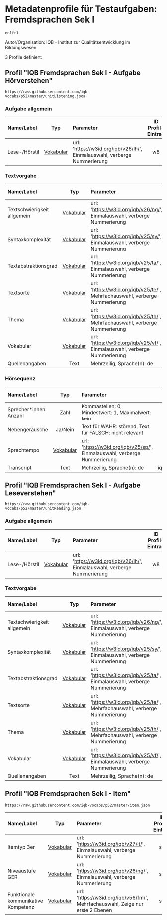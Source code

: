 # Metadatenprofile für Testaufgaben: Fremdsprachen Sek I
```
en1fr1
```

Autor/Organisation: IQB - Institut zur Qualitätsentwicklung im Bildungswesen

3 Profile definiert:

## Profil "IQB Fremdsprachen Sek I - Aufgabe Hörverstehen"
```
https://raw.githubusercontent.com/iqb-vocabs/p52/master/unitListening.json
```

### Aufgabe allgemein

| Name/Label | Typ | Parameter | ID Profil-Eintrag |
| :--- | :---: | :--- | :---: |
| Lese-/Hörstil | [Vokabular](https://w3id.org/iqb/v26/lh/) | url: 'https://w3id.org/iqb/v26/lh/', Einmalauswahl, verberge Nummerierung | w8 |
### Textvorgabe

| Name/Label | Typ | Parameter | ID Profil-Eintrag |
| :--- | :---: | :--- | :---: |
| Textschwierigkeit allgemein | [Vokabular](https://w3id.org/iqb/v26/ng/) | url: 'https://w3id.org/iqb/v26/ng/', Einmalauswahl, verberge Nummerierung | e2 |
| Syntaxkomplexität | [Vokabular](https://w3id.org/iqb/v25/sy/) | url: 'https://w3id.org/iqb/v25/sy/', Einmalauswahl, verberge Nummerierung | e3 |
| Textabstraktionsgrad | [Vokabular](https://w3id.org/iqb/v25/ta/) | url: 'https://w3id.org/iqb/v25/ta/', Einmalauswahl, verberge Nummerierung | e4 |
| Textsorte | [Vokabular](https://w3id.org/iqb/v25/te/) | url: 'https://w3id.org/iqb/v25/te/', Mehrfachauswahl, verberge Nummerierung | e5 |
| Thema | [Vokabular](https://w3id.org/iqb/v25/th/) | url: 'https://w3id.org/iqb/v25/th/', Mehrfachauswahl, verberge Nummerierung | e6 |
| Vokabular | [Vokabular](https://w3id.org/iqb/v25/vf/) | url: 'https://w3id.org/iqb/v25/vf/', Einmalauswahl, verberge Nummerierung | e7 |
| Quellenangaben | Text |Mehrzeilig, Sprache(n): de | iqb_copyright |
### Hörsequenz

| Name/Label | Typ | Parameter | ID Profil-Eintrag |
| :--- | :---: | :--- | :---: |
| Sprecher*innen: Anzahl | Zahl |Kommastellen: 0, Mindestwert: 1, Maximalwert: kein | k2 |
| Nebengeräusche | Ja/Nein |Text für WAHR: störend, Text für FALSCH: nicht relevant | k3 |
| Sprechtempo | [Vokabular](https://w3id.org/iqb/v25/sp/) | url: 'https://w3id.org/iqb/v25/sp/', Einmalauswahl, verberge Nummerierung | k4 |
| Transcript | Text |Mehrzeilig, Sprache(n): de | iqb_transcript |
## Profil "IQB Fremdsprachen Sek I - Aufgabe Leseverstehen"
```
https://raw.githubusercontent.com/iqb-vocabs/p52/master/unitReading.json
```

### Aufgabe allgemein

| Name/Label | Typ | Parameter | ID Profil-Eintrag |
| :--- | :---: | :--- | :---: |
| Lese-/Hörstil | [Vokabular](https://w3id.org/iqb/v26/lh/) | url: 'https://w3id.org/iqb/v26/lh/', Einmalauswahl, verberge Nummerierung | w8 |
### Textvorgabe

| Name/Label | Typ | Parameter | ID Profil-Eintrag |
| :--- | :---: | :--- | :---: |
| Textschwierigkeit allgemein | [Vokabular](https://w3id.org/iqb/v26/ng/) | url: 'https://w3id.org/iqb/v26/ng/', Einmalauswahl, verberge Nummerierung | e2 |
| Syntaxkomplexität | [Vokabular](https://w3id.org/iqb/v25/sy/) | url: 'https://w3id.org/iqb/v25/sy/', Einmalauswahl, verberge Nummerierung | e3 |
| Textabstraktionsgrad | [Vokabular](https://w3id.org/iqb/v25/ta/) | url: 'https://w3id.org/iqb/v25/ta/', Einmalauswahl, verberge Nummerierung | e4 |
| Textsorte | [Vokabular](https://w3id.org/iqb/v25/te/) | url: 'https://w3id.org/iqb/v25/te/', Mehrfachauswahl, verberge Nummerierung | e5 |
| Thema | [Vokabular](https://w3id.org/iqb/v25/th/) | url: 'https://w3id.org/iqb/v25/th/', Mehrfachauswahl, verberge Nummerierung | e6 |
| Vokabular | [Vokabular](https://w3id.org/iqb/v25/vf/) | url: 'https://w3id.org/iqb/v25/vf/', Einmalauswahl, verberge Nummerierung | e7 |
| Quellenangaben | Text |Mehrzeilig, Sprache(n): de | iqb_copyright |
## Profil "IQB Fremdsprachen Sek I - Item"
```
https://raw.githubusercontent.com/iqb-vocabs/p52/master/item.json
```

| Name/Label | Typ | Parameter | ID Profil-Eintrag |
| :--- | :---: | :--- | :---: |
| Itemtyp 3er | [Vokabular](https://w3id.org/iqb/v27/it/) | url: 'https://w3id.org/iqb/v27/it/', Einmalauswahl, verberge Nummerierung | s2 |
| Niveaustufe GER | [Vokabular](https://w3id.org/iqb/v26/ng/) | url: 'https://w3id.org/iqb/v26/ng/', Einmalauswahl, verberge Nummerierung | s3 |
| Funktionale kommunikative Kompetenz | [Vokabular](https://w3id.org/iqb/v56/fm/) | url: 'https://w3id.org/iqb/v56/fm/', Mehrfachauswahl, Zeige nur erste 2 Ebenen | s4 |
